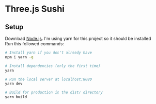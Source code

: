 # Three.js Sushi

## Setup

Download [Node.js](https://nodejs.org/en/download/).
I'm using yarn for this project so it should be installed
Run this followed commands:

```bash
# Install yarn if you don't already have
npm i yarn -g

# Install dependencies (only the first time)
yarn

# Run the local server at localhost:8080
yarn dev

# Build for production in the dist/ directory
yarn build
```
